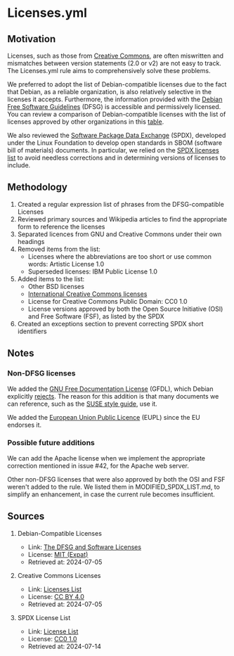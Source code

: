 # Licenses.yml

## Motivation

Licenses, such as those from [Creative Commons](https://creativecommons.org/licenses/), are often miswritten and mismatches between version statements (2.0 or v2) are not easy to track.
The Licenses.yml rule aims to comprehensively solve these problems.

We preferred to adopt the list of Debian-compatible licenses due to the fact that Debian, as a reliable organization, is also relatively selective in the licenses it accepts.
Furthermore, the information provided with the [Debian Free Software Guidelines](https://wiki.debian.org/DebianFreeSoftwareGuidelines) (DFSG) is accessible and permissively licensed.
You can review a comparison of Debian-compatible licenses with the list of licenses approved by other organizations in this [table](https://en.wikipedia.org/wiki/Comparison_of_free_and_open-source_software_licenses#Approvals).

We also reviewed the [Software Package Data Exchange](https://spdx.dev/) (SPDX), developed under the Linux Foundation to develop open standards in SBOM (software bill of materials) documents.
In particular, we relied on the [SPDX licenses list](https://spdx.org/licenses/) to avoid needless corrections and in determining versions of licenses to include.

## Methodology

1. Created a regular expression list of phrases from the DFSG-compatible Licenses
2. Reviewed primary sources and Wikipedia articles to find the appropriate form to reference the licenses
3. Separated licences from GNU and Creative Commons under their own headings
4. Removed items from the list:
    - Licenses where the abbreviations are too short or use common words: Artistic License 1.0
    - Superseded licenses: IBM Public License 1.0
5. Added items to the list:
    - Other BSD licenses
    - [International Creative Commons licenses](https://creativecommons.org/licenses/list.en#international-40)
    - License for Creative Commons Public Domain: CC0 1.0
    - License versions approved by both the Open Source Initiative (OSI) and Free Software (FSF), as listed by the SPDX
6. Created an exceptions section to prevent correcting SPDX short identifiers

## Notes

### Non-DFSG licenses

We added the [GNU Free Documentation License](https://www.gnu.org/licenses/fdl-1.3.html) (GFDL), which Debian explicitly [rejects](https://people.debian.org/~srivasta/Position_Statement.xhtml).
The reason for this addition is that many documents we can reference, such as the [SUSE style guide](https://documentation.suse.com/style/current/single-html/docu_styleguide/), use it.

We added the [European Union Public Licence](https://commission.europa.eu/content/european-union-public-licence_en) (EUPL) since the EU endorses it.

### Possible future additions

We can add the Apache license when we implement the appropriate correction mentioned in issue #42, for the Apache web server.

Other non-DFSG licenses that were also approved by both the OSI and FSF weren't added to the rule.
We listed them in MODIFIED_SPDX_LIST.md, to simplify an enhancement, in case the current rule becomes insufficient.

## Sources

1. Debian-Compatible Licenses
    - Link: [The DFSG and Software Licenses](https://wiki.debian.org/DFSGLicenses)
    - License: [MIT (Expat)](https://salsa.debian.org/webmaster-team/webwml/-/blob/master/english/legal/licenses/mit.wml?ref_type=heads)
    - Retrieved at: 2024-07-05

2. Creative Commons Licenses
    - Link: [Licenses List](https://creativecommons.org/licenses)
    - License: [CC BY 4.0](https://creativecommons.org/licenses/by/4.0/)
    - Retrieved at: 2024-07-05

3. SPDX License List
    - Link: [License List](https://github.com/spdx/license-list-data/blob/41edd7ee3a28604391226c7472299c7f600c6cae/licenses.md)
    - License: [CC0 1.0](https://creativecommons.org/publicdomain/zero/1.0)
    - Retrieved at: 2024-07-14
